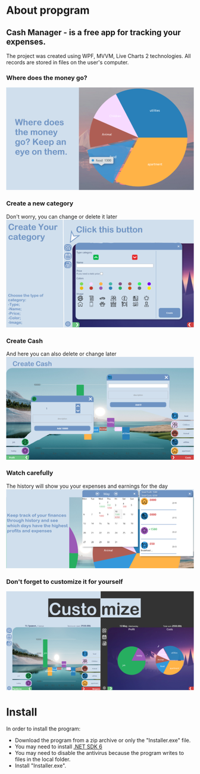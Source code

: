 # About propgram
## Cash Manager - is a free app for tracking your expenses.
The project was created using WPF, MVVM, Live Charts 2 technologies. All records are stored in files on the user's computer.

### Where does the money go?
![MainImg](https://github.com/HasiukI/CashManager/blob/master/CashManager/Images/Info/main.png)

### Create a new category
Don't worry, you can change or delete it later
![CategoryImg](https://github.com/HasiukI/CashManager/blob/master/CashManager/Images/Info/category.png)

### Create Cash
And here you can also delete or change later
![CashImg](https://github.com/HasiukI/CashManager/blob/master/CashManager/Images/Info/Cash.png)

### Watch carefully
The history will show you your expenses and earnings for the day
![HistoryImg](https://github.com/HasiukI/CashManager/blob/master/CashManager/Images/Info/history.png)

### Don't forget to customize it for yourself
![custImg](https://github.com/HasiukI/CashManager/blob/master/CashManager/Images/Info/Customize.png)

# Install
 In order to install the program:
- Download the program from a zip archive or only the "Installer.exe" file.
- You may need to install [.NET SDK 6](https://dotnet.microsoft.com/en-us/download/dotnet/6.0) 
- You may need to disable the antivirus because the program writes to files in the local folder. 
- Install "Installer.exe".
